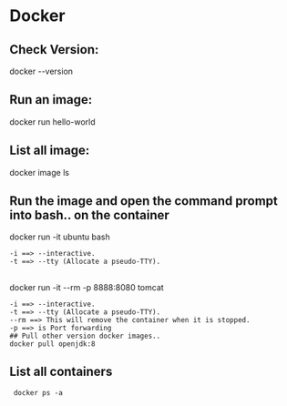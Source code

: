 # Docker

## Check Version:
  docker --version

## Run an image:
  docker run hello-world

## List all image:
  docker image ls

## Run the image and open the command prompt into bash.. on the container
  docker run -it ubuntu bash
    
    -i ==> --interactive.
    -t ==> --tty (Allocate a pseudo-TTY).

## 
  docker run -it --rm -p 8888:8080 tomcat
  
    -i ==> --interactive.
    -t ==> --tty (Allocate a pseudo-TTY).
    --rm ==> This will remove the container when it is stopped.
    -p ==> is Port forwarding                                                                                                                                                                                                                                                           ## Pull other version docker images..
    docker pull openjdk:8
 
 ## List all containers
    
     docker ps -a
